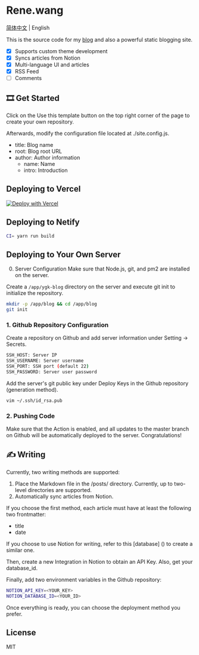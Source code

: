 # Rene.wang

[简体中文](./README.md) | English

This is the source code for my [blog](https://rene.wang) and also a powerful static blogging site.

-   [x] Supports custom theme development
-   [x] Syncs articles from Notion
-   [x] Multi-language UI and articles
-   [x] RSS Feed
-   [ ] Comments

## 🎞️ Get Started

Click on the Use this template button on the top right corner of the page to create your own repository.

Afterwards, modify the configuration file located at ./site.config.js.

-   title: Blog name
-   root: Blog root URL
-   author: Author information
    -   name: Name
    -   intro: Introduction

## Deploying to Vercel

[![Deploy with Vercel](https://vercel.com/button)](https://vercel.com/new/clone?repository-url=https%3A%2F%2Fgithub.com%2FRiverTwilight%2Frene.wang)

## Deploying to Netify

```bash
CI= yarn run build
```

## Deploying to Your Own Server

0. Server Configuration
   Make sure that Node.js, git, and pm2 are installed on the server.

Create a `/app/ygk-blog` directory on the server and execute git init to initialize the repository.

```bash
mkdir -p /app/blog && cd /app/blog
git init
```

### 1. Github Repository Configuration

Create a repository on Github and add server information under Setting -> Secrets.

```bash
SSH_HOST: Server IP
SSH_USERNAME: Server username
SSH_PORT: SSH port (default 22)
SSH_PASSWORD: Server user password
```

Add the server's git public key under Deploy Keys in the Github repository (generation method).

```sh
vim ~/.ssh/id_rsa.pub
```

### 2. Pushing Code

Make sure that the Action is enabled, and all updates to the master branch on Github will be automatically deployed to the server. Congratulations!

## ✍ Writing

Currently, two writing methods are supported:

1. Place the Markdown file in the /posts/<categories> directory. Currently, up to two-level directories are supported.
2. Automatically sync articles from Notion.

If you choose the first method, each article must have at least the following two frontmatter:

-   title
-   date

If you choose to use Notion for writing, refer to this [database] () to create a similar one.

Then, create a new Integration in Notion to obtain an API Key. Also, get your database_id.

Finally, add two environment variables in the Github repository:

```bash
NOTION_API_KEY=<YOUR_KEY>
NOTION_DATABASE_ID=<YOUR_ID>
```

Once everything is ready, you can choose the deployment method you prefer.

## License

MIT
